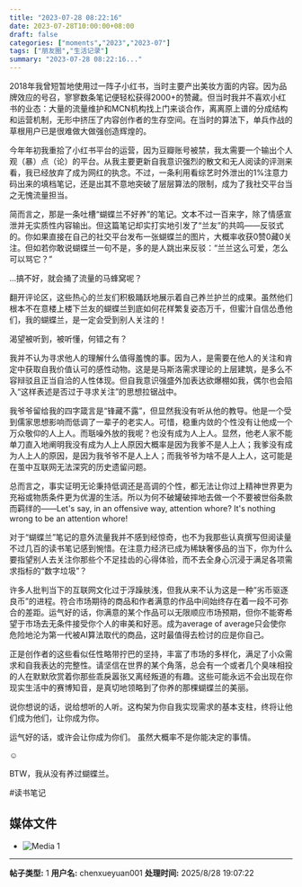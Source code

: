 ```yaml
---
title: "2023-07-28 08:22:16"
date: 2023-07-28T10:00:00+08:00
draft: false
categories: ["moments","2023","2023-07"]
tags: ["朋友圈","生活记录"]
summary: "2023-07-28 08:22:16..."
---
```


2018年我曾短暂地使用过一阵子小红书，当时主要产出美妆方面的内容。因为品牌效应的号召，寥寥数条笔记便轻松获得2000+的赞藏。但当时我并不喜欢小红书的业态：大量的流量维护和MCN机构找上门来谈合作，离离原上谱的分成结构和运营机制，无形中挤压了内容创作者的生存空间。在当时的算法下，单兵作战的草根用户已是很难做大做强创造辉煌的。

今年年初我重拾了小红书平台的运营，因为豆瓣账号被禁，我太需要一个输出个人观（暴）点（论）的平台。从我主要更新自我意识强烈的散文和无人阅读的评测来看，我已经放弃了成为网红的执念。不过，一条利用看综艺时外泄出的1%注意力码出来的填档笔记，还是出其不意地突破了层层算法的限制，成为了我社交平台当之无愧流量担当。

简而言之，那是一条吐槽“蝴蝶兰不好养”的笔记。文本不过一百来字，除了情感宣泄并无实质性内容输出。但这篇笔记却实打实地引发了“兰友”的共鸣——反驳式的。你如果直接在自己的社交平台发布一张蝴蝶兰的图片，大概率收获0赞0藏0关注。但如若你敢说蝴蝶兰一句不是，多的是人跳出来反驳：“兰兰这么可爱，怎么可以骂它？”

…搞不好，就会捅了流量的马蜂窝呢？

翻开评论区，这些热心的兰友们积极踊跃地展示着自己养兰护兰的成果。虽然他们根本不在意楼上楼下兰友的蝴蝶兰到底如何花样繁复姿态万千，但蜜汁自信怂恿他们，我的蝴蝶兰，是一定会受到别人关注的！

渴望被听到，被听懂，何错之有？

我并不认为寻求他人的理解什么值得羞愧的事。因为人，是需要在他人的关注和肯定中获取自我价值认可的感性动物。这是是马斯洛需求理论的上层建筑，是多么不容辩驳且正当自洽的人性体现。但自我意识强盛外加表达欲爆棚如我，偶尔也会陷入“这样表述是否过于寻求关注”的思想拉锯战中。

我爷爷留给我的四字箴言是“锋藏不露”，但显然我没有听从他的教导。他是一个受到儒家思想影响而低调了一辈子的老实人。可惜，稳重内敛的个性没有让他成一个万众敬仰的人上人。而聒噪外放的我呢？也没有成为人上人。显然，他老人家不能单刀直入地阐明我没有成为人上人原因大概率是因为我爹不是人上人；我爹没有成为人上人的原因，是因为我爷爷不是人上人；而我爷爷为啥不是人上人，这可能是在茧中互联网无法深究的历史遗留问题。

总而言之，事实证明无论秉持低调还是高调的个性，都无法让你过上精神世界更为充裕或物质条件更为优渥的生活。所以为何不破罐破摔地去做一个不要被世俗条款而羁绊的——Let's say, in an offensive way, attention whore? It's nothing wrong to be an attention whore!

对于“蝴蝶兰”笔记的意外流量我并不感到经惊奇，也不为我那些认真撰写但阅读量不过几百的读书笔记感到惋惜。在注意力经济已成为稀缺奢侈品的当下，你为什么要指望别人去关注你那些个不足挂齿的心得体验，而不去全身心沉浸于满足各项需求指标的“数字垃圾”？

许多人批判当下的互联网文化过于浮躁肤浅，但我从来不认为这是一种“劣币驱逐良币”的进程。符合市场期待的商品和作者满意的作品中间始终存在着一段不可弥合的差距。运气好的话，你满意的某个作品可以无限顺应市场预期，但你不能寄希望于市场去无条件接受你个人的审美和好恶。成为average of average只会使你危险地沦为第一代被AI算法取代的商品，这时最值得去检讨的应是你自己。

正是创作者的这些看似任性略带拧巴的坚持，丰富了市场的多样化，满足了小众需求和自我表达的完整性。请坚信在世界的某个角落，总会有一个或者几个臭味相投的人在默默欣赏着你那些乖戾嚣张又离经叛道的有趣。这些可能永远不会出现在你现实生活中的赛博知音，是真切地领略到了你养的那棵蝴蝶兰的美丽。

说你想说的话，说给想听的人听。这构架为你自我实现需求的基本支柱，终将让他们成为他们，让你成为你。

运气好的话，或许会让你成为你们。
虽然大概率不是你能决定的事情。

☺️

BTW，我从没有养过蝴蝶兰。

#读书笔记

## 媒体文件

- ![Media 1](/Moments/photos/2023-07-28/202307280822160.jpg)

---

**帖子类型:** 1
**用户名:** chenxueyuan001
**处理时间:** 2025/8/28 19:07:22